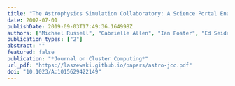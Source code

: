 ```yaml
---
title: "The Astrophysics Simulation Collaboratory: A Science Portal Enabling Community Software Development"
date: 2002-07-01
publishDate: 2019-09-03T17:49:36.164998Z
authors: ["Michael Russell", "Gabrielle Allen", "Ian Foster", "Ed Seidel", "Jason Novotny", "John Shalf", "Gregor von Laszewski", "Greg Daues"]
publication_types: ["2"]
abstract: ""
featured: false
publication: "*Journal on Cluster Computing*"
url_pdf: "https://laszewski.github.io/papers/astro-jcc.pdf"
doi: "10.1023/A:1015629422149"
---
```


